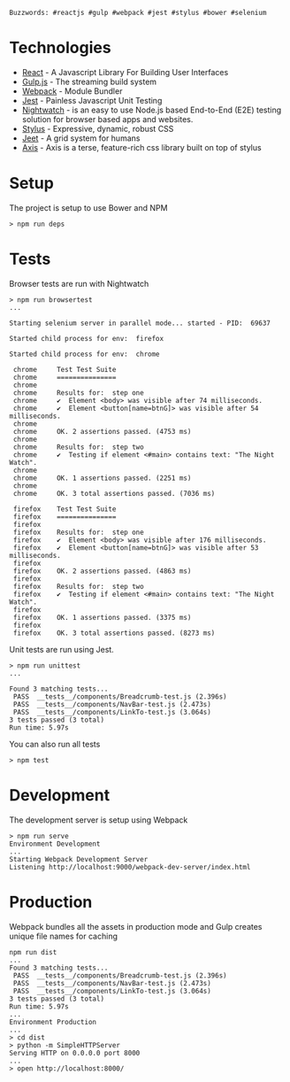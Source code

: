 `Buzzwords: #reactjs #gulp #webpack #jest #stylus #bower #selenium`

Technologies
=

- [React](http://facebook.github.io/react/) - A Javascript Library For Building User Interfaces
- [Gulp.js](http://gulpjs.com/) - The streaming build system
- [Webpack](http://webpack.github.io/) - Module Bundler
- [Jest](http://facebook.github.io/jest/) - Painless Javascript Unit Testing
- [Nightwatch](http://nightwatchjs.org/) - is an easy to use Node.js based End-to-End (E2E) testing solution for browser based apps and websites.
- [Stylus](http://learnboost.github.io/stylus/) - Expressive, dynamic, robust CSS
- [Jeet](http://jeet.gs/) - A grid system for humans
- [Axis](https://github.com/jenius/axis) - Axis is a terse, feature-rich css library built on top of stylus

Setup
=

The project is setup to use Bower and NPM

```
> npm run deps
```

Tests
=

Browser tests are run with Nightwatch

```
> npm run browsertest
...

Starting selenium server in parallel mode... started - PID:  69637

Started child process for env:  firefox

Started child process for env:  chrome

 chrome 	Test Test Suite
 chrome 	===============
 chrome
 chrome 	Results for:  step one
 chrome 	✔  Element <body> was visible after 74 milliseconds.
 chrome 	✔  Element <button[name=btnG]> was visible after 54 milliseconds.
 chrome
 chrome 	OK. 2 assertions passed. (4753 ms)
 chrome
 chrome 	Results for:  step two
 chrome 	✔  Testing if element <#main> contains text: "The Night Watch".
 chrome
 chrome 	OK. 1 assertions passed. (2251 ms)
 chrome
 chrome 	OK. 3 total assertions passed. (7036 ms)

 firefox 	Test Test Suite
 firefox 	===============
 firefox
 firefox 	Results for:  step one
 firefox 	✔  Element <body> was visible after 176 milliseconds.
 firefox 	✔  Element <button[name=btnG]> was visible after 53 milliseconds.
 firefox
 firefox 	OK. 2 assertions passed. (4863 ms)
 firefox
 firefox 	Results for:  step two
 firefox 	✔  Testing if element <#main> contains text: "The Night Watch".
 firefox
 firefox 	OK. 1 assertions passed. (3375 ms)
 firefox
 firefox 	OK. 3 total assertions passed. (8273 ms)
```

Unit tests are run using Jest.

```
> npm run unittest
...

Found 3 matching tests...
 PASS  __tests__/components/Breadcrumb-test.js (2.396s)
 PASS  __tests__/components/NavBar-test.js (2.473s)
 PASS  __tests__/components/LinkTo-test.js (3.064s)
3 tests passed (3 total)
Run time: 5.97s
```

You can also run all tests

```
> npm test
```

Development
=

The development server is setup using Webpack

```
> npm run serve
Environment Development
...
Starting Webpack Development Server
Listening http://localhost:9000/webpack-dev-server/index.html
```

Production
=

Webpack bundles all the assets in production mode and Gulp creates unique file names for caching

```
npm run dist
...
Found 3 matching tests...
 PASS  __tests__/components/Breadcrumb-test.js (2.396s)
 PASS  __tests__/components/NavBar-test.js (2.473s)
 PASS  __tests__/components/LinkTo-test.js (3.064s)
3 tests passed (3 total)
Run time: 5.97s
...
Environment Production
...
> cd dist
> python -m SimpleHTTPServer
Serving HTTP on 0.0.0.0 port 8000
...
> open http://localhost:8000/
```
